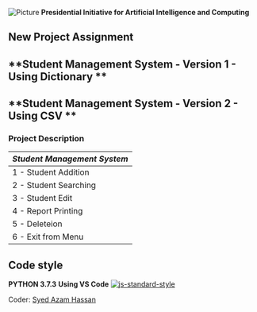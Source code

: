 ![Picture](https://i.ibb.co/jH9TFG5/Logo-PIAIC-fb7de414.png)
**Presidential Initiative for Artificial Intelligence and Computing**

## **New Project Assignment**
## **Student Management System - Version 1 - Using Dictionary **
## **Student Management System - Version 2 - Using CSV **

### Project Description

| *Student Management System* |
| --------------------------- |
| 1 - Student Addition |
| 2 - Student Searching |
| 3 - Student Edit |
| 4 - Report Printing |
| 5 - Deleteion |
| 6 - Exit from Menu |

## Code style
**PYTHON 3.7.3**
**Using VS Code**
[![js-standard-style](https://img.shields.io/pypi/pyversions/Django.svg?style=flat)](https://github.com/python)

Coder: [Syed Azam Hassan](https://github.com/Syed-Azam)
